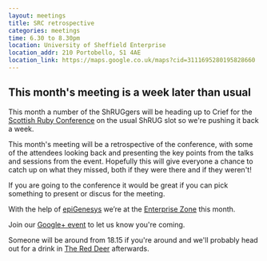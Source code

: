 ```yaml
---
layout: meetings
title: SRC retrospective
categories: meetings
time: 6.30 to 8.30pm
location: University of Sheffield Enterprise
location_addr: 210 Portobello, S1 4AE
location_link: https://maps.google.co.uk/maps?cid=3111695280195828660
---
```


## This month's meeting is a week later than usual

This month a number of the ShRUGgers will be heading up to Crief for the
[Scottish Ruby Conference](http://2014.scottishrubyconference.com/) on
the usual ShRUG slot so we're pushing it back a week.

This month's meeting will be a retrospective of the conference, with
some of the attendees looking back and presenting the key points from
the talks and sessions from the event. Hopefully this will give everyone
a chance to catch up on what they missed, both if they were there and if
they weren't!


If you are going to the conference it would be great if you can pick
something to present or discus for the meeting.

With the help of [epiGenesys](http://www.epigenesys.org.uk/) we’re at the [Enterprise Zone](http://enterprise.shef.ac.uk/about-us) this month.

Join our [Google+
event](https://plus.google.com/u/0/events/c21kctmqssljgfq2gm8tkutufqo) to let us know you're coming.

Someone will be around from 18.15 if you're around and we'll probably head out for a drink in [The Red
Deer](http://www.red-deer-sheffield.co.uk/) afterwards.
